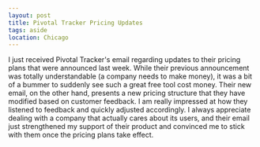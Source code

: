 ```yaml
---
layout: post
title: Pivotal Tracker Pricing Updates
tags: aside
location: Chicago
---
```


I just received Pivotal Tracker's email regarding updates to their pricing plans that were announced last week. While their previous announcement was totally understandable (a company needs to make money), it was a bit of a bummer to suddenly see such a great free tool cost money. Their new email, on the other hand, presents a new pricing structure that they have modified based on customer feedback. I am really impressed at how they listened to feedback and quickly adjusted accordingly. I always appreciate dealing with a company that actually cares about its users, and their email just strengthened my support of their product and convinced me to stick with them once the pricing plans take effect.

